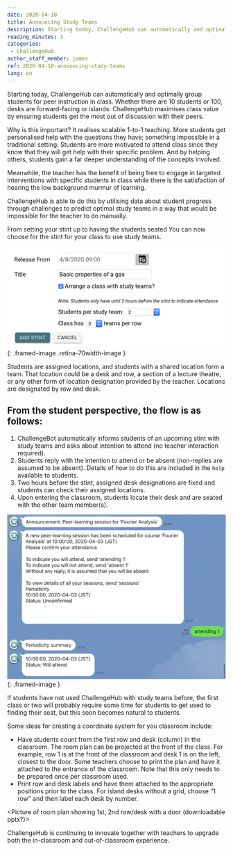 ```yaml
---
date: 2020-04-10
title: Announcing Study Teams
description: Starting today, ChallengeHub can automatically and optimally group students for peer instruction in class
reading_minutes: 3
categories:
 - ChallengeHub
author_staff_member: james
ref: 2020-04-10-announcing-study-teams
lang: en
---
```

Starting today, ChallengeHub can automatically and optimally group students for peer instruction in class. Whether there are 10 students or 100, desks are forward-facing or islands: ChallengeHub maximises class value by ensuring students get the most out of discussion with their peers.

Why is this important? It realises scalable 1-to-1 teaching. More students get personalised help with the questions they have; something impossible in a traditional setting. Students are more motivated to attend class since they know that they will get help with their specific problem. And by helping others, students gain a far deeper understanding of the concepts involved.

Meanwhile, the teacher has the benefit of being free to engage in targeted interventions with specific students in class while there is the satisfaction of hearing the low background murmur of learning.

ChallengeHub is able to do this by utilising data about student progress through challenges to predict optimal study teams in a way that would be impossible for the teacher to do manually.

From setting your stint up to having the students seated
You can now choose for the stint for your class to use study teams.

![Teacher UI for study teams](/images/blog/2020-04-10-stint-ui-en.png){: .framed-image .retina-70width-image }

Students are assigned locations, and students with a shared location form a team. That location could be a desk and row, a section of a lecture theatre, or any other form of location designation provided by the teacher. Locations are designated by row and desk.

## From the student perspective, the flow is as follows:

1. ChallengeBot automatically informs students of an upcoming stint with study teams and asks about intention to attend (no teacher interaction required).
1. Students reply with the intention to attend or be absent (non-replies are assumed to be absent). Details of how to do this are included in the `help` available to students.
1. Two hours before the stint, assigned desk designations are fixed and students can check their assigned locations.
1. Upon entering the classroom, students locate their desk and are seated with the other team member(s).

![Study teams attendance UI](/images/blog/2020-04-10-attending-en.jpg){: .framed-image }

If students have not used ChallengeHub with study teams before, the first class or two will probably require some time for students to get used to finding their seat, but this soon becomes natural to students.

Some ideas for creating a coordinate system for you classroom include:

- Have students count from the first row and desk (column) in the classroom. The room plan can be projected at the front of the class. For example, row 1 is at the front of the classroom and desk 1 is on the left, closest to the door. Some teachers choose to print the plan and have it attached to the entrance of the classroom. Note that this only needs to be prepared once per classroom used.
- Print row and desk labels and have them attached to the appropriate positions prior to the class. For island desks without a grid, choose “1 row” and then label each desk by number.

&lt;Picture of room plan showing 1st, 2nd row/desk with a door (downloadable pptx?)&gt;

ChallengeHub is continuing to innovate together with teachers to upgrade both the in-classroom and out-of-classroom experience.
